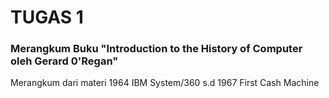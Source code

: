# TUGAS 1
### Merangkum Buku "Introduction to the History of Computer oleh Gerard 0'Regan"

Merangkum dari materi 1964 IBM System/360 s.d 1967 First Cash Machine